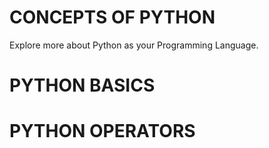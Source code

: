 # CONCEPTS OF PYTHON
Explore more about Python as your Programming Language.


# PYTHON BASICS


# PYTHON OPERATORS
